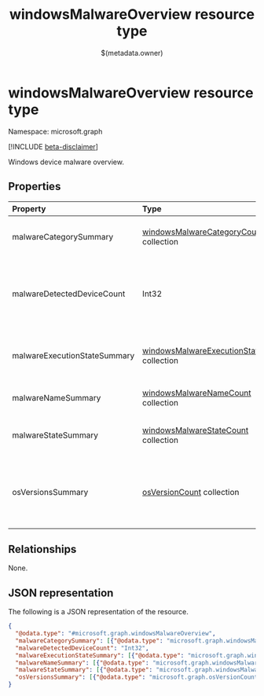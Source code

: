 ﻿---
title: "windowsMalwareOverview resource type"
description: "Windows device malware overview."
localization_priority: Normal
author: "$(metadata.owner)"
ms.prod: ""
doc_type: "resourcePageType"
---

# windowsMalwareOverview resource type

Namespace: microsoft.graph

[!INCLUDE [beta-disclaimer](../../includes/beta-disclaimer.md)]

Windows device malware overview.

## Properties

| Property                     | Type                                                                                              | Description                                                |
| :--------------------------- | :------------------------------------------------------------------------------------------------ | :--------------------------------------------------------- |
| malwareCategorySummary       | [windowsMalwareCategoryCount](../resources/windowsmalwarecategorycount.md) collection             | Count of devices per malware category                      |
| malwareDetectedDeviceCount   | Int32                                                                                             | Count of devices with malware detected in the last 30 days |
| malwareExecutionStateSummary | [windowsMalwareExecutionStateCount](../resources/windowsmalwareexecutionstatecount.md) collection | Count of devices per malware execution state               |
| malwareNameSummary           | [windowsMalwareNameCount](../resources/windowsmalwarenamecount.md) collection                     | Count of devices per malware                               |
| malwareStateSummary          | [windowsMalwareStateCount](../resources/windowsmalwarestatecount.md) collection                   | Count of devices per malware state                         |
| osVersionsSummary            | [osVersionCount](../resources/osversioncount.md) collection                                       | Count of devices with malware per windows OS version       |

## Relationships

None.

## JSON representation

The following is a JSON representation of the resource.

<!-- {
  "blockType": "resource",
  "@odata.type": "microsoft.graph.windowsMalwareOverview",
}
-->

```json
{
  "@odata.type": "#microsoft.graph.windowsMalwareOverview",
  "malwareCategorySummary": [{"@odata.type": "microsoft.graph.windowsMalwareCategoryCount"}],
  "malwareDetectedDeviceCount": "Int32",
  "malwareExecutionStateSummary": [{"@odata.type": "microsoft.graph.windowsMalwareExecutionStateCount"}],
  "malwareNameSummary": [{"@odata.type": "microsoft.graph.windowsMalwareNameCount"}],
  "malwareStateSummary": [{"@odata.type": "microsoft.graph.windowsMalwareStateCount"}],
  "osVersionsSummary": [{"@odata.type": "microsoft.graph.osVersionCount"}]
}
```